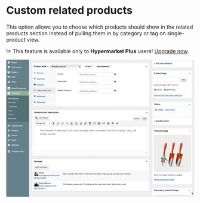 # Custom related products

This option allows you to choose which products should show in the related products section instead of pulling them in by category or tag on single-product view.

!> This feature is available only to **Hypermarket Plus** users! [Upgrade now](https://www.mypreview.one).

![Custom related products](img/choose-custom-related-products.gif)
